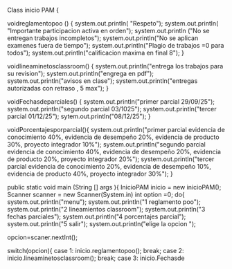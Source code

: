 Class inicio PAM { 

voidreglamentopoo () {
system.out.println( "Respeto");
system.out.println( "Importante participacion activa en orden");
system.out.println ("No se entregan trabajos incompletos");
system.out.println("No se aplican examenes fuera de tiempo");
system.out.println("Plagio de trabajos =0 para todos");
system.out.println("calificacion maxima en final 8");
}

voidlineaminetosclassroom() {
system.out.println("entrega los trabajos para su revision");
system.out.println("engrega en pdf");
system.out.println("avisos en clase");
system.out.println("entregas autorizadas con retraso , 5 max");
}

voidFechasdeparciales() {
system.out.println("primer parcial 29/09/25");
system.out.println("segundo parcial 03/1025");
system.out.println("tercer parcial 01/12/25");
sytem.out.println("08/12/25");
}

voidPorcentajesporparcial(){
system.out.println("primer parcial evidencia de conocimiento 40%, evidencia de desempeño 20%, evidencia de producto 30%, proyecto integrador 10%");
system.out.println("segundo parcial evidencia de conocimiento 40%, evidencia de desempeño 20%, evidencia de producto 20%, proyecto integrador 20%");
system.out.println("tercer parcial evidencia de conocimiento 20%, evidencia de desempeño 10%, evidencia de producto 40%, proyecto integrador 30%");
}

public static void main (String [] args ){
InicioPAM inicio = new inicioPAM();
Scanner scanner = new Scanner(System.in)
int option =0;
do{
system.out.println("menu");
system.out.println("1 reglamento poo");
system.out.println("2 lineamientos classroom");
system.out.println("3 fechas parciales");
system.out.println("4 porcentajes parcial");
system.out.println("5 salir");
system.out.println("elige la opcion ");

opcion=scaner.nextInt();

switch(opcion){
case 1:
inicio.reglamentopoo();
break;
case 2:
inicio.lineaminetosclassroom();
break;
case 3:
inicio.Fechasde
 


